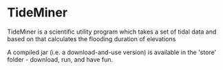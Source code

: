 TideMiner
=========

TideMiner is a scientific utility program which takes a set of tidal data and based on that calculates the flooding duration of elevations

A compiled jar (i.e. a download-and-use version) is available in the 'store' folder - download, run, and have fun. 
